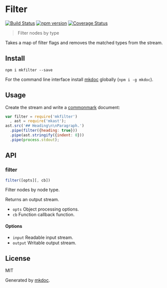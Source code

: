 # Filter

[![Build Status](https://travis-ci.org/mkdoc/mkfilter.svg?v=3)](https://travis-ci.org/mkdoc/mkfilter)
[![npm version](http://img.shields.io/npm/v/mkfilter.svg?v=3)](https://npmjs.org/package/mkfilter)
[![Coverage Status](https://coveralls.io/repos/mkdoc/mkfilter/badge.svg?branch=master&service=github&v=3)](https://coveralls.io/github/mkdoc/mkfilter?branch=master)

> Filter nodes by type

Takes a map of filter flags and removes the matched types from the stream.

## Install

```
npm i mkfilter --save
```

For the command line interface install [mkdoc][] globally (`npm i -g mkdoc`).

## Usage

Create the stream and write a [commonmark][] document:

```javascript
var filter = require('mkfilter')
  , ast = require('mkast');
ast.src('## Heading\n\nParagraph.')
  .pipe(filter({heading: true}))
  .pipe(ast.stringify({indent: 0}))
  .pipe(process.stdout);
```

## API

### filter

```javascript
filter([opts][, cb])
```

Filter nodes by node type.

Returns an output stream.

* `opts` Object processing options.
* `cb` Function callback function.

#### Options

* `input` Readable input stream.
* `output` Writable output stream.

## License

MIT

Generated by [mkdoc](https://github.com/mkdoc/mkdoc).

[mkdoc]: https://github.com/mkdoc/mkdoc
[mkparse]: https://github.com/mkdoc/mkparse
[commonmark]: http://commonmark.org
[npm]: https://www.npmjs.com
[github]: https://github.com
[jshint]: http://jshint.com
[jscs]: http://jscs.info

